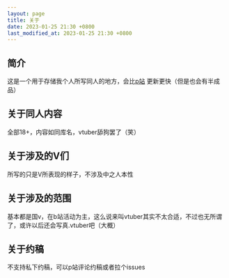 ```yaml
---
layout: page
title: 关于
date: 2023-01-25 21:30 +0800
last_modified_at: 2023-01-25 21:30 +0800
---
```

## 简介
这是一个用于存储我个人所写同人的地方，会比[p站](https://www.pixiv.net/users/14625106) 更新更快（但是也会有半成品）

## 关于同人内容
全部18+，内容如同库名，vtuber舔狗罢了（笑）

## 关于涉及的V们
所写的只是V所表现的样子，不涉及中之人本性

## 关于涉及的范围
基本都是国v，在b站活动为主，这么说来叫vtuber其实不太合适，不过也无所谓了，或许以后还会写真.vtuber吧（大概）

## 关于约稿
不支持私下约稿，可以p站评论约稿或者拉个issues